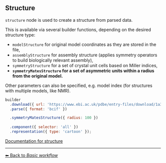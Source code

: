 ## Structure

`structure` node is used to create a structure from parsed data. 

This is available via several builder functions, depending on the desired structure type:

- `modelStructure` for original model coordinates as they are stored in the file, 
- `assemblyStructure` for assembly structure (applies symmetry operators to build biologically relevant assembly),
- `symmetryStructure` for a set of crystal unit cells based on Miller indices,
- **`symmetryMatesStructure` for a set of asymmetric units within a radius from the original model.**

Other parameters can also be specified, e.g. model index (for structures with multiple models, like NMR).

```js
builder
  .download({ url: 'https://www.ebi.ac.uk/pdbe/entry-files/download/1a34.bcif' })
  .parse({ format: 'bcif' })

  .symmetryMatesStructure({ radius: 100 })
  
  .component({ selector: 'all' })
  .representation({ type: 'cartoon' });
```

[Documentation for structure](https://molstar.org/mol-view-spec-docs/tree-schema/#structure)

---

[&#x2B05; Back to *Basic workflow*](#intro)
